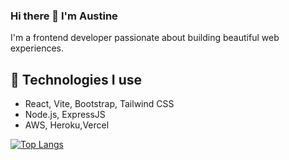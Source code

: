 ### Hi there 👋 I'm Austine

I'm a frontend developer passionate about building beautiful web experiences.

## 🔧 Technologies I use
- React, Vite, Bootstrap, Tailwind CSS
- Node.js, ExpressJS
- AWS, Heroku,Vercel


[![Top Langs](https://github-readme-stats.vercel.app/api/top-langs/?username=AustineBill&layout=compact&theme=dark)](https://github.com/anuraghazra/github-readme-stats)
